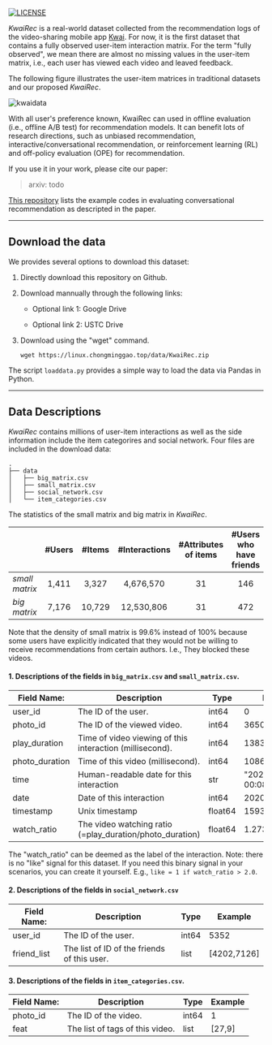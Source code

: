 [![LICENSE](https://img.shields.io/badge/license-CC--BY--4.0-green)](https://github.com/chongminggao/KuaiRec/blob/main/LICENSE)

*KwaiRec* is a real-world dataset collected from the recommendation logs of the video-sharing mobile app [Kwai](https://www.kwai.com/). For now, it is the first dataset that contains a fully observed user-item interaction matrix. For the term "fully observed", we mean there are almost no missing values in the user-item matrix,  i.e., each user has viewed each video and leaved feedback. 

The following figure illustrates the user-item matrices in traditional datasets and our proposed *KwaiRec*.

![kwaidata](https://raw.githubusercontent.com/chongminggao/KwaiRec/main/figs/KwaiRec.png)

With all user's preference known, KwaiRec can used in offline evaluation (i.e., offline A/B test) for recommendation models. It can benefit lots of research directions, such as unbiased recommendation, interactive/conversational recommendation, or reinforcement learning (RL) and off-policy evaluation (OPE) for recommendation.

If you use it in your work, please cite our paper:

> arxiv: todo

[This repository](https://github.com/xiwenchao/fully_observed_demo) lists the example codes in evaluating conversational recommendation as descripted in the paper.

---

## Download the data

We provides several options to download this dataset:

  1. Directly download this repository on Github.

  2. Download mannually through the following links:

     - Optional link 1: Google Drive

     - Optional link 2: USTC Drive

  3. Download using the "wget" command.

     ```shell
     wget https://linux.chongminggao.top/data/KwaiRec.zip
     ```


The script `loaddata.py` provides a simple way to load the data via Pandas in Python.

---

## Data Descriptions

*KwaiRec* contains millions of user-item interactions as well as the side information include the item categorires and social network. Four files are included in the download data: 

  ```shell
  .
  ├── data
  │   ├── big_matrix.csv          
  │   ├── small_matrix.csv
  │   ├── social_network.csv
  │   └── item_categories.csv
  ```

The statistics of the small matrix and big matrix in *KwaiRec*.

|                | #Users | #Items | #Interactions | #Attributes of items | #Users who have friends | Density |
| -------------- | :----: | :----: |  :----: | :------------------: | :---------------------: | :-----: |
| *small matrix* | 1,411  | 3,327  | 4,676,570 |          31          | 146 |  99.6%  |
| *big matrix*   | 7,176  | 10,729 | 12,530,806 |          31          | 472 | 16.3% |

Note that the density of small matrix is 99.6% instead of 100% because some users have explicitly indicated that they would not be willing to receive recommendations from certain authors. I.e., They blocked these videos.

#### 1. Descriptions of the fields in `big_matrix.csv` and `small_matrix.csv`. 

| Field Name:    | Description                                              | Type    | Example                   |
| -------------- | -------------------------------------------------------- | ------- | ------------------------- |
| user_id        | The ID of the user.                                      | int64   | 0                         |
| photo_id       | The ID of the viewed video.                              | int64   | 3650                      |
| play_duration  | Time of video viewing of this interaction (millisecond). | int64   | 13838                     |
| photo_duration | Time of this video (millisecond).                        | int64   | 10867                     |
| time           | Human-readable date for this interaction                 | str     | "2020-07-05 00:08:23.438" |
| date           | Date of this interaction                                 | int64   | 20200705                  |
| timestamp      | Unix timestamp                                           | float64 | 1593878903.438            |
| watch_ratio    | The video watching ratio (=play_duration/photo_duration) | float64 | 1.273397                  |

The "watch_ratio" can be deemed as the label of the interaction. Note: there is no "like" signal for this dataset. If you need this binary signal in your scenarios, you can create it yourself. E.g., `like = 1 if watch_ratio > 2.0`.

#### 2. Descriptions of the fields in `social_network.csv`

| Field Name: | Description                                 | Type  | Example     |
| ----------- | ------------------------------------------- | ----- | ----------- |
| user_id     | The ID of the user.                         | int64 | 5352        |
| friend_list | The list of ID of the friends of this user. | list  | [4202,7126] |

#### 3. Descriptions of the fields in `item_categories.csv`. 

| Field Name: | Description                     | Type  | Example |
| ----------- | ------------------------------- | ----- | ------- |
| photo_id    | The ID of the video.            | int64 | 1       |
| feat        | The list of tags of this video. | list  | [27,9]  |

